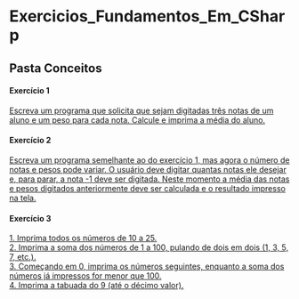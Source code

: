 # Exercicios_Fundamentos_Em_CSharp

## Pasta Conceitos
#### Exercício 1
[Escreva um programa que solicita que sejam digitadas três notas de um aluno e um peso para
cada nota. Calcule e imprima a média do aluno.](/Conceitos/Exercicio_1/Program.cs)
#### Exercício 2
[Escreva um programa semelhante ao do exercício 1, mas agora o número de notas e pesos
pode variar. O usuário deve digitar quantas notas ele desejar e, para parar, a nota -1 deve ser
digitada. Neste momento a média das notas e pesos digitados anteriormente deve ser
calculada e o resultado impresso na tela.](/Conceitos/Exercicio_2/Program.cs)
#### Exercício 3
[1. Imprima todos os números de 10 a 25. <br/>
2. Imprima a soma dos números de 1 a 100, pulando de dois em dois (1, 3, 5, 7, etc.). <br/>
3. Começando em 0, imprima os números seguintes, enquanto a soma dos números já
impressos for menor que 100. <br/>
4. Imprima a tabuada do 9 (até o décimo valor).](/Conceitos/Exercicio_3/Program.cs)
